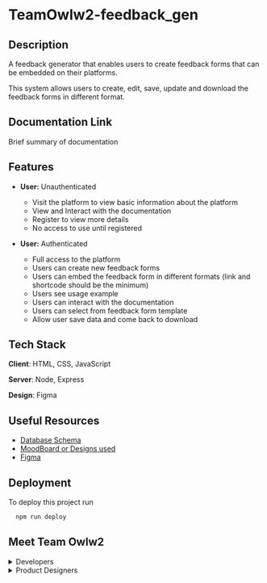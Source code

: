 # TeamOwlw2-feedback_gen

## Description

A feedback generator that enables users to create feedback forms that can be embedded on their platforms.

This system allows users to create, edit, save, update and download the feedback forms in different format.

## Documentation Link

Brief summary of documentation 

## Features

- **User:** Unauthenticated
  - Visit the platform to view basic information about the platform
  - View and Interact with the documentation
  - Register to view more details
  - No access to use until registered

- **User:** Authenticated
  - Full access to the platform
  - Users can create new feedback forms
  - Users can embed the feedback form in different formats (link and shortcode should be the minimum)
  - Users see usage example
  - Users can interact with the documentation
  - Users can select from feedback form template
  - Allow user save data and come back to download


## Tech Stack

**Client**: HTML, CSS, JavaScript

**Server**: Node, Express

**Design**: Figma

## Useful Resources

 - [Database Schema]()
 - [MoodBoard or Designs used]()
 - [Figma]()

## Deployment

To deploy this project run

```bash
  npm run deploy
```

## Meet Team Owlw2

<details><summary>Developers</summary>

 - [@amateli](https://github.com/amateli)
 - [@MKhadijatO](https://github.com/MKhadijatO)
 - [@Blessing-uba](https://github.com/Blessing-uba)
 - [@ZainabOlamide](https://github.com/ZainabOlamide)
 - [@Belta-shazzar](https://github.com/Belta-shazzar)
 - [@larsody](https://larsody.com/larsody)

</details>

<details><summary>Product Designers</summary>
 
 - [@Eclarks](https://github.com/Eclarks)
 - [@onome123](https://github.com/onome123)
 - [@Ebubechi]()
 - [@bilkisutace](https://github.com/bilkisutace)
 - [@al-imraan](https://github.com/al-imraan)
 - [@Johnogundare](https://github.com/Johnogundare)
 - [@SinmiloluwaOgedengbe](https://github.com/SinmiloluwaOgedengbe)
 - [@Riella1](https://github.com/Riella1)
 - [@ridwanalaps](https://github.com/ridwanalaps)
 - []()
 - []()
 - []()

</details>
